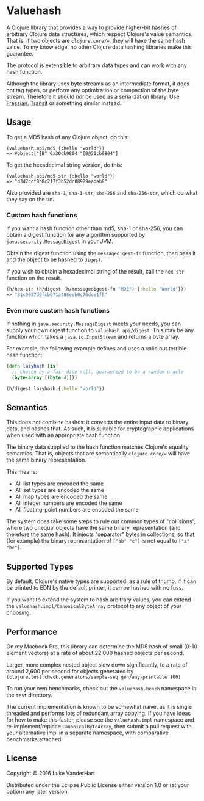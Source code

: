 # Valuehash

A Clojure library that provides a way to provide higher-bit hashes of arbitrary
Clojure data structures, which respect Clojure's value semantics. That is, if
two objects are `clojure.core/=`, they will have the same hash value. To my
knowledge, no other Clojure data hashing libraries make this guarantee.

The protocol is extensible to arbitrary data types and can work with any hash
function.

Although the library uses byte streams as an intermediate format, it does not
tag types, or perform any optimization or compaction of the byte stream. Therefore it should _not_ be used as a serialization library. Use
[Fressian](https://github.com/clojure/data.fressian),
[Transit](https://github.com/cognitect/transit-clj) or something similar
instead.

## Usage

To get a MD5 hash of any Clojure object, do this:

```
(valuehash.api/md5 {:hello "world"})
=> #object["[B" 0x30cb9804 "[B@30cb9804"]
```

To get the hexadecimal string version, do this:

```
(valuehash.api/md5-str {:hello "world"})
=> "d3d7ccf8b8c217f3b52dc08929eabab8"
```

Also provided are `sha-1`, `sha-1-str`, `sha-256` and `sha-256-str`, which do
what they say on the tin.

### Custom hash functions

If you want a hash function other than md5, sha-1 or sha-256, you can obtain a
digest function for any algorithm supported by `java.security.MessageDigest` in
your JVM.

Obtain the digest function using the `messagedigest-fn` function, then pass it
and the object to be hashed to `digest`.

If you wish to obtain a hexadecimal string of the result, call the `hex-str` function on the result.

```clojure
(h/hex-str (h/digest (h/messagedigest-fn "MD2") {:hello "World"}))
=> "81c9637d9fcb071a486eeb0c76dce1f6"
```

### Even more custom hash functions

If nothing in `java.security.MessageDigest` meets your needs, you can supply
your own digest function to `valuehash.api/digest`. This may be any function
which takes a `java.io.InputStream` and returns a byte array.

For example, the following example defines and uses a valid but terrible hash function:

```clojure
(defn lazyhash [is]
  ;; chosen by a fair dice roll, guaranteed to be a random oracle
  (byte-array [(byte 4)]))

(h/digest lazyhash {:hello "world"})
```
## Semantics

This does not combine hashes: it converts the entire input data to binary data,
and hashes that. As such, it is suitable for cryptographic applications when
used with an appropriate hash function.

The binary data supplied to the hash function matches Clojure's equality
semantics. That is, objects that are semantically `clojure.core/=` will have the
same binary representation.

This means:

- All list types are encoded the same
- All set types are encoded the same
- All map types are encoded the same
- All integer numbers are encoded the same
- All floating-point numbers are encoded the same

The system does take some steps to rule out common types of "collisions", where two unequal objects have the same binary representation (and therefore the same hash). It injects "separator" bytes in collections, so that (for example) the binary representation of `["ab" "c"]` is not equal to `["a" "bc"]`.

## Supported Types

By default, Clojure's native types are supported: as a rule of thumb, if it can be printed to EDN by the default printer, it can be hashed with no fuss.

If you want to extend the system to hash arbitrary values, you can extend the `valuehash.impl/CanonicalByteArray` protocol to any object of your choosing.

## Performance

On my Macbook Pro, this library can determine the MD5 hash of small (0-10
element vectors) at a rate of about 22,000 hashed objects per second.

Larger, more complex nested object slow down significantly, to a rate of around
2,600 per second for objects generated by
`(clojure.test.check.generators/sample-seq gen/any-printable 100)`

To run your own benchmarks, check out the `valuehash.bench` namespace in the
`test` directory.

The current implementation is known to be somewhat naive, as it is single
threaded and performs lots of redundant array copying. If you have ideas for
how to make this faster, please see the `valuehash.impl` namespace and
re-implement/replace `CanonicalByteArray`, then submit a pull request with your
alternative impl in a separate namespace, with comparative benchmarks attached.

## License

Copyright © 2016 Luke VanderHart

Distributed under the Eclipse Public License either version 1.0 or (at
your option) any later version.
